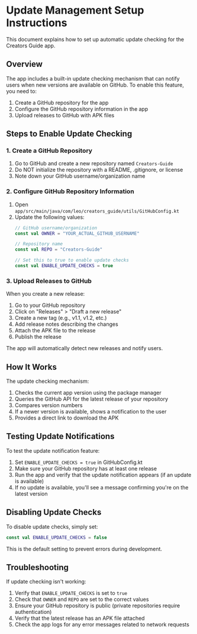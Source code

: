 # Update Management Setup Instructions

This document explains how to set up automatic update checking for the Creators Guide app.

## Overview

The app includes a built-in update checking mechanism that can notify users when new versions are available on GitHub. To enable this feature, you need to:

1. Create a GitHub repository for the app
2. Configure the GitHub repository information in the app
3. Upload releases to GitHub with APK files

## Steps to Enable Update Checking

### 1. Create a GitHub Repository

1. Go to GitHub and create a new repository named `Creators-Guide`
2. Do NOT initialize the repository with a README, .gitignore, or license
3. Note down your GitHub username/organization name

### 2. Configure GitHub Repository Information

1. Open `app/src/main/java/com/leo/creators_guide/utils/GitHubConfig.kt`
2. Update the following values:
   ```kotlin
   // GitHub username/organization
   const val OWNER = "YOUR_ACTUAL_GITHUB_USERNAME"
   
   // Repository name
   const val REPO = "Creators-Guide"
   
   // Set this to true to enable update checks
   const val ENABLE_UPDATE_CHECKS = true
   ```

### 3. Upload Releases to GitHub

When you create a new release:

1. Go to your GitHub repository
2. Click on "Releases" > "Draft a new release"
3. Create a new tag (e.g., v1.1, v1.2, etc.)
4. Add release notes describing the changes
5. Attach the APK file to the release
6. Publish the release

The app will automatically detect new releases and notify users.

## How It Works

The update checking mechanism:

1. Checks the current app version using the package manager
2. Queries the GitHub API for the latest release of your repository
3. Compares version numbers
4. If a newer version is available, shows a notification to the user
5. Provides a direct link to download the APK

## Testing Update Notifications

To test the update notification feature:

1. Set `ENABLE_UPDATE_CHECKS = true` in GitHubConfig.kt
2. Make sure your GitHub repository has at least one release
3. Run the app and verify that the update notification appears (if an update is available)
4. If no update is available, you'll see a message confirming you're on the latest version

## Disabling Update Checks

To disable update checks, simply set:
```kotlin
const val ENABLE_UPDATE_CHECKS = false
```

This is the default setting to prevent errors during development.

## Troubleshooting

If update checking isn't working:

1. Verify that `ENABLE_UPDATE_CHECKS` is set to `true`
2. Check that `OWNER` and `REPO` are set to the correct values
3. Ensure your GitHub repository is public (private repositories require authentication)
4. Verify that the latest release has an APK file attached
5. Check the app logs for any error messages related to network requests